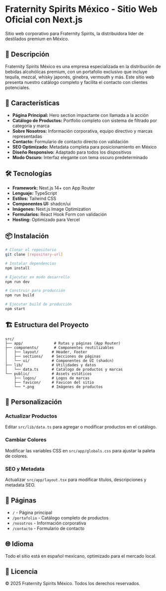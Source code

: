 # Fraternity Spirits México - Sitio Web Oficial con Next.js

Sitio web corporativo para Fraternity Spirits, la distribuidora líder de destilados premium en México.

## 🥃 Descripción

Fraternity Spirits México es una empresa especializada en la distribución de bebidas alcohólicas premium, con un portafolio exclusivo que incluye tequila, mezcal, whisky japonés, ginebra, vermouth y más. Este sitio web presenta nuestro catálogo completo y facilita el contacto con clientes potenciales.

## 🚀 Características

- **Página Principal:** Hero section impactante con llamada a la acción
- **Catálogo de Productos:** Portfolio completo con sistema de filtrado por categoría y marca
- **Sobre Nosotros:** Información corporativa, equipo directivo y marcas representadas
- **Contacto:** Formulario de contacto directo con validación
- **SEO Optimizado:** Metadata completa para posicionamiento en México
- **Diseño Responsivo:** Adaptado para todos los dispositivos
- **Modo Oscuro:** Interfaz elegante con tema oscuro predeterminado

## 🛠️ Tecnologías

- **Framework:** Next.js 14+ con App Router
- **Lenguaje:** TypeScript
- **Estilos:** Tailwind CSS
- **Componentes UI:** shadcn/ui
- **Imágenes:** Next.js Image Optimization
- **Formularios:** React Hook Form con validación
- **Hosting:** Optimizado para Vercel

## 📦 Instalación

```bash
# Clonar el repositorio
git clone [repository-url]

# Instalar dependencias
npm install

# Ejecutar en modo desarrollo
npm run dev

# Construir para producción
npm run build

# Ejecutar build de producción
npm start
```

## 🏗️ Estructura del Proyecto

```
src/
├── app/              # Rutas y páginas (App Router)
├── components/       # Componentes reutilizables
│   ├── layout/      # Header, Footer
│   ├── sections/    # Secciones de páginas
│   └── ui/          # Componentes de UI (shadcn)
├── lib/             # Utilidades y datos
│   └── data.ts      # Catálogo de productos y marcas
└── public/          # Assets estáticos
    ├── logos/       # Logos de marcas
    ├── favicon/     # Favicon del sitio
    └── *.png        # Imágenes de productos
```

## 🎨 Personalización

### Actualizar Productos
Editar `src/lib/data.ts` para agregar o modificar productos en el catálogo.

### Cambiar Colores
Modificar las variables CSS en `src/app/globals.css` para ajustar la paleta de colores.

### SEO y Metadata
Actualizar `src/app/layout.tsx` para modificar títulos, descripciones y metadata SEO.

## 📱 Páginas

- `/` - Página principal
- `/portafolio` - Catálogo completo de productos
- `/nosotros` - Información corporativa
- `/contacto` - Formulario de contacto

## 🌐 Idioma

Todo el sitio está en español mexicano, optimizado para el mercado local.

## 📄 Licencia

© 2025 Fraternity Spirits México. Todos los derechos reservados.

